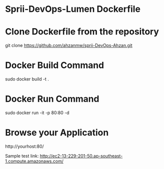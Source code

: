 # Sprii-DevOps-Lumen Dockerfile

# Clone Dockerfile from the repository

  git clone https://github.com/ahzanmw/sprii-DevOps-Ahzan.git

# Docker Build Command

  sudo docker build -t <yourImagename> .

# Docker Run Command

  sudo docker run -it -p 80:80 -d <yourImagename>

# Browse your Application
  http://yourhost:80/
  
  
  Sample test link: http://ec2-13-229-201-50.ap-southeast-1.compute.amazonaws.com/
